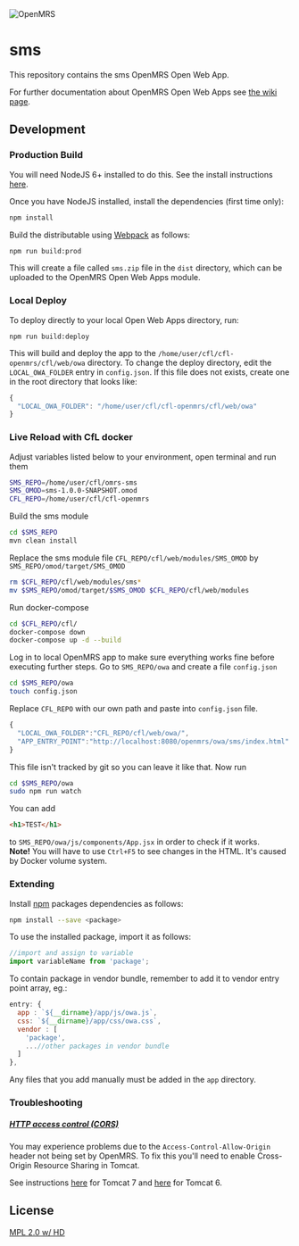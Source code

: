 <img src="https://cloud.githubusercontent.com/assets/668093/12567089/0ac42774-c372-11e5-97eb-00baf0fccc37.jpg" alt="OpenMRS"/>

# sms

This repository contains the sms OpenMRS Open Web App.

For further documentation about OpenMRS Open Web Apps see
[the wiki page](https://wiki.openmrs.org/display/docs/Open+Web+Apps+Module).

## Development

### Production Build

You will need NodeJS 6+ installed to do this. See the install instructions [here](https://nodejs.org/en/download/package-manager/).

Once you have NodeJS installed, install the dependencies (first time only):

```sh
npm install
```

Build the distributable using [Webpack](https://webpack.github.io/) as follows:

````sh
npm run build:prod
````

This will create a file called `sms.zip` file in the `dist` directory,
which can be uploaded to the OpenMRS Open Web Apps module.

### Local Deploy

To deploy directly to your local Open Web Apps directory, run:

````
npm run build:deploy
````

This will build and deploy the app to the `/home/user/cfl/cfl-openmrs/cfl/web/owa`
directory. To change the deploy directory, edit the `LOCAL_OWA_FOLDER` entry in
`config.json`. If this file does not exists, create one in the root directory
that looks like:

```js
{
  "LOCAL_OWA_FOLDER": "/home/user/cfl/cfl-openmrs/cfl/web/owa"
}
```

### Live Reload with CfL docker

Adjust variables listed below to your environment, open terminal and run them
```bash
SMS_REPO=/home/user/cfl/omrs-sms
SMS_OMOD=sms-1.0.0-SNAPSHOT.omod
CFL_REPO=/home/user/cfl/cfl-openmrs
```
Build the sms module
```bash
cd $SMS_REPO
mvn clean install
```
Replace the sms module file `CFL_REPO/cfl/web/modules/SMS_OMOD` by `SMS_REPO/omod/target/SMS_OMOD`
```bash
rm $CFL_REPO/cfl/web/modules/sms*
mv $SMS_REPO/omod/target/$SMS_OMOD $CFL_REPO/cfl/web/modules
```
Run docker-compose
```bash
cd $CFL_REPO/cfl/
docker-compose down
docker-compose up -d --build
```
Log in to local OpenMRS app to make sure everything works fine before executing further steps.
Go to `SMS_REPO/owa` and create a file `config.json`
```bash
cd $SMS_REPO/owa
touch config.json
```
Replace `CFL_REPO` with our own path and paste into `config.json` file. 
```js
{
  "LOCAL_OWA_FOLDER":"CFL_REPO/cfl/web/owa/",
  "APP_ENTRY_POINT":"http://localhost:8080/openmrs/owa/sms/index.html"
}
```
This file isn't tracked by git so you can leave it like that. Now run
```bash
cd $SMS_REPO/owa
sudo npm run watch
```
You can add
```html
<h1>TEST</h1>
```
to `SMS_REPO/owa/js/components/App.jsx` in order to check if it works. <br />
<b>Note!</b> You will have to use `Ctrl+F5` to see changes in the HTML. It's caused by Docker volume system. 

### Extending

Install [npm](http://npmjs.com/) packages dependencies as follows:

````sh
npm install --save <package>
````

To use the installed package, import it as follows:

````js
//import and assign to variable
import variableName from 'package';
````

To contain package in vendor bundle, remember to add it to vendor entry point array, eg.:

````js
entry: {
  app : `${__dirname}/app/js/owa.js`,
  css: `${__dirname}/app/css/owa.css`,
  vendor : [
    'package',
    ...//other packages in vendor bundle
  ]
},
````

Any files that you add manually must be added in the `app` directory.

### Troubleshooting

##### [HTTP access control (CORS)](https://developer.mozilla.org/en-US/docs/Web/HTTP/Access_control_CORS)

You may experience problems due to the `Access-Control-Allow-Origin` header not
being set by OpenMRS. To fix this you'll need to enable Cross-Origin Resource
Sharing in Tomcat.

See instructions [here](http://enable-cors.org/server_tomcat.html) for Tomcat 7 and [here](https://www.dforge.net/2013/09/16/enabling-cors-on-apache-tomcat-6/) for Tomcat 6.

## License

[MPL 2.0 w/ HD](http://openmrs.org/license/)
